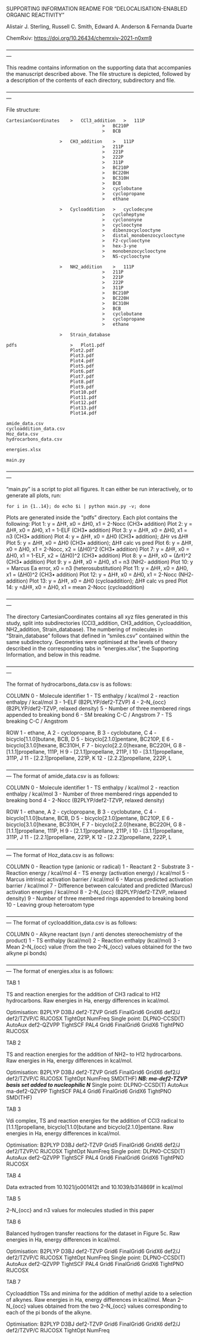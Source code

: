 SUPPORTING INFORMATION README FOR “DELOCALISATION-ENABLED ORGANIC REACTIVITY”

Alistair J. Sterling, Russell C. Smith, Edward A. Anderson & Fernanda Duarte

ChemRxiv: https://doi.org/10.26434/chemrxiv-2021-n0xm9

—————————————————————————————————————

This readme contains information on the supporting data that accompanies the manuscript described above. The file structure is depicted, followed by a description of the contents of each directory, subdirectory and file.

—————————————————————————————————————

File structure:

	CartesianCoordinates 	> 	CCl3_addition	>	111P
										>	BC210P
										> 	BCB

						>	CH3_addition	>	111P
										>	211P
										>	221P
										>	222P	
										>	311P
										>	BC210P
										>	BC220H
										>	BC310H
										>	BCB
										>	cyclobutane
										>	cyclopropane
										>	ethane

						>	Cycloaddition	>	cyclodecyne
										>	cycloheptyne
										>	cyclononyne
										>	cyclooctyne
										>	dibenzocyclooctyne
										>	distal_monobenzocyclooctyne
										>	F2-cyclooctyne
										>	hex-3-yne
										>	monobenzocyclooctyne
										>	NS-cyclooctyne

						>	NH2_addition	>	111P
										>	211P
										>	221P
										>	222P	
										>	311P
										>	BC210P
										>	BC220H
										>	BC310H
										>	BCB
										>	cyclobutane
										>	cyclopropane
										>	ethane

						>	Strain_database

	pdfs					>	Plot1.pdf
							Plot2.pdf
							Plot3.pdf
							Plot4.pdf
							Plot5.pdf
							Plot6.pdf
							Plot7.pdf
							Plot8.pdf
							Plot9.pdf
							Plot10.pdf
							Plot11.pdf
							Plot12.pdf
							Plot13.pdf
							Plot14.pdf

	amide_data.csv
	cycloaddition_data.csv
	Hoz_data.csv
	hydrocarbons_data.csv

	energies.xlsx

	main.py


—————————————————————————————————————

“main.py” is a script to plot all figures. It can either be run interactively, or to generate all plots, run:

	for i in {1..14}; do echo $i | python main.py -v; done

Plots are generated inside the “pdfs” directory. Each plot contains the following:
	Plot 1: y = ∆H‡, x0 = ∆H0, x1 = 2-Nocc (CH3• addition)
	Plot 2: y = ∆H‡, x0 = ∆H0, x1 = 1-ELF (CH3• addition)
	Plot 3: y = ∆H‡, x0 = ∆H0, x1 = n3 (CH3• addition)
	Plot 4: y = ∆H‡, x0 = ∆H0 (CH3• addition); ∆Hr vs ∆H‡
	Plot 5: y = ∆H‡, x0 = ∆H0 (CH3• addition); ∆H‡ calc vs pred
	Plot 6: y = ∆H‡, x0 = ∆H0, x1 = 2-Nocc, x2 = (∆H0)^2 (CH3• addition)
	Plot 7: y = ∆H‡, x0 = ∆H0, x1 = 1-ELF, x2 = (∆H0)^2 (CH3• addition)
	Plot 8: y = ∆H‡, x0 = (∆r‡)^2 (CH3• addition)
	Plot 9: y = ∆H‡, x0 = ∆H0, x1 = n3 (NH2- addition)
	Plot 10: y = Marcus Ea error, x0 = n3 (heterosubstitution)
	Plot 11: y = ∆H‡, x0 = ∆H0, x1 = (∆H0)^2 (CH3• addition)
	Plot 12: y = ∆H‡, x0 = ∆H0, x1 = 2-Nocc (NH2- addition)
	Plot 13: y = ∆H‡, x0 = ∆H0 (cycloaddition); ∆H‡ calc vs pred
	Plot 14: y =∆H‡, x0 = ∆H0, x1 = mean 2-Nocc (cycloaddition)
	
—————————————————————————————————————

The directory CartesianCoordinates contains all xyz files generated in this study, split into subdirectories (CCl3_addition, CH3_addition, Cycloaddition, NH2_addition, Strain_database). The numbering of molecules in “Strain_database” follows that defined in “smiles.csv” contained within the same subdirectory. Geometries were optimised at the levels of theory described in the corresponding tabs in “energies.xlsx”, the Supporting Information, and below in this readme.

—————————————————————————————————————

The format of hydrocarbons_data.csv is as follows:

COLUMN
0 - Molecule identifier
1 - TS enthalpy / kcal/mol
2 - reaction enthalpy / kcal/mol
3 - 1–ELF (B2PLYP/def2-TZVP)
4 - 2–N_{occ} (B2PLYP/def2-TZVP, relaxed density)
5 - Number of three membered rings appended to breaking bond
6 - SM breaking C-C / Angstrom
7 - TS breaking C-C / Angstrom

ROW
1 - ethane, A
2 - cyclopropane, B
3 - cyclobutane, C
4 - bicyclo[1.1.0]butane, BCB, D
5 - bicyclo[2.1.0]pentane, BC210P, E
6 - bicyclo[3.1.0]hexane, BC310H, F
7 - bicyclo[2.2.0]hexane, BC220H, G
8 - [1.1.1]propellane, 111P, H
9 - [2.1.1]propellane, 211P, I
10 - [3.1.1]propellane, 311P, J
11 - [2.2.1]propellane, 221P, K
12 - [2.2.2]propellane, 222P, L

—————————————————————————————————————
The format of amide_data.csv is as follows:

COLUMN
0 - Molecule identifier
1 - TS enthalpy / kcal/mol
2 - reaction enthalpy / kcal/mol
3 - Number of three membered rings appended to breaking bond
4 - 2-Nocc (B2PLYP/def2-TZVP, relaxed density)

ROW
1 - ethane, A
2 - cyclopropane, B
3 - cyclobutane, C
4 - bicyclo[1.1.0]butane, BCB, D
5 - bicyclo[2.1.0]pentane, BC210P, E
6 - bicyclo[3.1.0]hexane, BC310H, F
7 - bicyclo[2.2.0]hexane, BC220H, G
8 - [1.1.1]propellane, 111P, H
9 - [2.1.1]propellane, 211P, I
10 - [3.1.1]propellane, 311P, J
11 - [2.2.1]propellane, 221P, K
12 - [2.2.2]propellane, 222P, L

—————————————————————————————————————
The format of Hoz_data.csv is as follows:

COLUMN
0 - Reaction type (anionic or radical)
1 - Reactant 
2 - Substrate
3 - Reaction energy / kcal/mol
4 - TS energy (activation energy) / kcal/mol
5 - Marcus intrinsic activation barrier / kcal/mol
6 - Marcus predicted activation barrier / kcal/mol
7 - Difference between calculated and predicted (Marcus) activation energies / kcal/mol
8 - 2–N_{occ} (B2PLYP/def2-TZVP, relaxed density)
9 - Number of three membered rings appended to breaking bond
10 - Leaving group heteroatom type

—————————————————————————————————————
The format of cycloaddition_data.csv is as follows:

COLUMN
0 - Alkyne reactant (syn / anti denotes stereochemistry of the product)
1 - TS enthalpy (kcal/mol)
2 - Reaction enthalpy (kcal/mol)
3 - Mean 2–N_{occ} value (from the two 2–N_{occ} values obtained for the two alkyne pi bonds)

—————————————————————————————————————
The format of energies.xlsx is as follows:

TAB 1

TS and reaction energies for the addition of CH3 radical to H12 hydrocarbons. Raw energies in Ha, energy differences in kcal/mol.

Optimisation: B2PLYP D3BJ def2-TZVP Grid5 FinalGrid6 GridX6 def2/J def2/TZVP/C RIJCOSX TightOpt NumFreq
Single point: DLPNO-CCSD(T) AutoAux def2-QZVPP TightSCF PAL4 Grid6 FinalGrid6 GridX6 TightPNO RIJCOSX

TAB 2

TS and reaction energies for the addition of NH2– to H12 hydrocarbons. Raw energies in Ha, energy differences in kcal/mol.

Optimisation: B2PLYP D3BJ def2-TZVP Grid5 FinalGrid6 GridX6 def2/J def2/TZVP/C RIJCOSX TightOpt NumFreq SMD(THF) ***NB: ma-def2-TZVP basis set added to nucleophilic N***
Single point: DLPNO-CCSD(T) AutoAux ma-def2-QZVPP TightSCF PAL4 Grid6 FinalGrid6 GridX6 TightPNO SMD(THF)

TAB 3

Vdi complex, TS and reaction energies for the addition of CCl3 radical to [1.1.1]propellane, bicyclo[1.1.0]butane and bicyclo[2.1.0]pentane. Raw energies in Ha, energy differences in kcal/mol.

Optimisation: B2PLYP D3BJ def2-TZVP Grid5 FinalGrid6 GridX6 def2/J def2/TZVP/C RIJCOSX TightOpt NumFreq
Single point: DLPNO-CCSD(T) AutoAux def2-QZVPP TightSCF PAL4 Grid6 FinalGrid6 GridX6 TightPNO RIJCOSX

TAB 4

Data extracted from 10.1021/jo001412t and 10.1039/b314869f in kcal/mol

TAB 5

2–N_{occ} and n3 values for molecules studied in this paper

TAB 6

Balanced hydrogen transfer reactions for the dataset in Figure 5c. Raw energies in Ha, energy differences in kcal/mol.

Optimisation: B2PLYP D3BJ def2-TZVP Grid6 FinalGrid6 GridX6 def2/J def2/TZVP/C RIJCOSX TightOpt NumFreq
Single point: DLPNO-CCSD(T) AutoAux def2-QZVPP TightSCF PAL4 Grid6 FinalGrid6 GridX6 TightPNO RIJCOSX

TAB 7

Cycloaddtion TSs and minima for the addition of methyl azide to a selection of alkynes. Raw energies in Ha, energy differences in kcal/mol. Mean 2–N_{occ} values obtained from the two 2–N_{occ} values corresponding to each of the pi bonds of the alkyne.

Optimisation: B2PLYP D3BJ def2-TZVP Grid6 FinalGrid6 GridX6 def2/J def2/TZVP/C RIJCOSX TightOpt NumFreq
